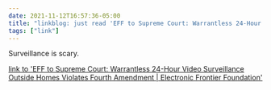 ```yaml
---
date: 2021-11-12T16:57:36-05:00
title: "linkblog: just read 'EFF to Supreme Court: Warrantless 24-Hour Video Surveillance Outside Homes Violates Fourth Amendment | Electronic Frontier Foundation'"
tags: ["link"]
---
```

Surveillance is scary.
 
[link to 'EFF to Supreme Court: Warrantless 24-Hour Video Surveillance Outside Homes Violates Fourth Amendment | Electronic Frontier Foundation'](https://www.eff.org/press/releases/eff-supreme-court-warrantless-24-hour-video-surveillance-outside-homes-violates)
